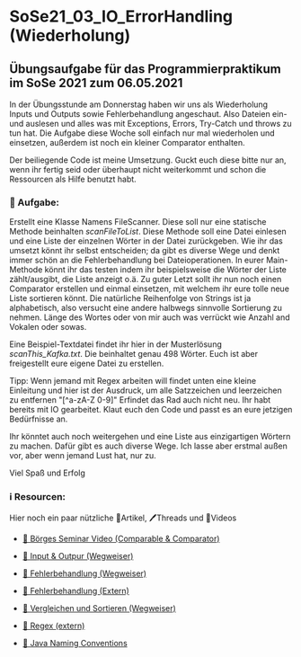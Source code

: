 # SoSe21_03_IO_ErrorHandling (Wiederholung)

## Übungsaufgabe für das Programmierpraktikum im SoSe 2021 zum 06.05.2021

In der Übungsstunde am Donnerstag haben wir uns als Wiederholung Inputs und Outputs sowie Fehlerbehandlung angeschaut. Also Dateien ein- und auslesen und alles was mit Exceptions, Errors, Try-Catch und throws zu tun hat. Die Aufgabe diese Woche soll einfach nur mal wiederholen und einsetzen, außerdem ist noch ein kleiner Comparator enthalten.

Der beiliegende Code ist meine Umsetzung. Guckt euch diese bitte nur an, wenn ihr fertig seid oder überhaupt nicht weiterkommt und schon die Ressourcen als Hilfe benutzt habt.

### 📝 Aufgabe:

Erstellt eine Klasse Namens FileScanner. Diese soll nur eine statische Methode beinhalten *scanFileToList*. Diese Methode soll eine Datei einlesen und eine Liste der einzelnen Wörter in der Datei zurückgeben. Wie ihr das umsetzt könnt ihr selbst entscheiden; da gibt es diverse Wege und denkt immer schön an die Fehlerbehandlung bei Dateioperationen.
In eurer Main-Methode könnt ihr das testen indem ihr beispielsweise die Wörter der Liste zählt/ausgibt, die Liste anzeigt o.ä.
Zu guter Letzt sollt ihr nun noch einen Comparator erstellen und einmal einsetzen, mit welchem ihr eure tolle neue Liste sortieren könnt. Die natürliche Reihenfolge von Strings ist ja alphabetisch, also versucht eine andere halbwegs sinnvolle Sortierung zu nehmen. Länge des Wortes oder von mir auch was verrückt wie Anzahl and Vokalen oder sowas. 

Eine Beispiel-Textdatei findet ihr hier in der Musterlösung *scanThis_Kafka.txt*. Die beinhaltet genau 498 Wörter. Euch ist aber freigestellt eure eigene Datei zu erstellen. 

Tipp: Wenn jemand mit Regex arbeiten will findet unten eine kleine Einleitung und hier ist der Ausdruck, um alle Satzzeichen und leerzeichen zu entfernen "[^a-zA-Z 0-9]"
Erfindet das Rad auch nicht neu. Ihr habt bereits mit IO gearbeitet. Klaut euch den Code und passt es an eure jetzigen Bedürfnisse an.

Ihr könntet auch noch weitergehen und eine Liste aus einzigartigen Wörtern zu machen. Dafür gibt es auch diverse Wege. Ich lasse aber erstmal außen vor, aber wenn jemand Lust hat, nur zu.

Viel Spaß und Erfolg
    
### ℹ️ Resourcen:
Hier noch ein paar nützliche 📃Artikel, 🖊️Threads und 🎥Videos

- [🎥 Börges Seminar Video (Comparable & Comparator)](https://www.ilias.uni-koeln.de/ilias/ilias.php?ref_id=3957251&eid=1fd96088-461a-4bc0-af78-869164662b58&cmd=streamVideo&cmdClass=xoctplayergui&cmdNode=x2:p7:18a:18l&baseClass=ilrepositorygui)

- [📃 Input & Outpur (Wegweiser)](https://dh-cologne.github.io/java-wegweiser/articles/IO.html)
- [📃 Fehlerbehandlung (Wegweiser)](https://dh-cologne.github.io/java-wegweiser/articles/IO.html)
- [📃 Fehlerbehandlung (Extern)](https://java-tutorial.org/exception-handling.html)
- [📃 Vergleichen und Sortieren (Wegweiser)](https://dh-cologne.github.io/java-wegweiser/articles/Vergleichen-Sortieren.html)
- [📃 Regex (extern)](https://openbook.rheinwerk-verlag.de/javainsel9/javainsel_04_007.htm)

- [📃 Java Naming Conventions](https://github.com/DH-Cologne/java-wegweiser/blob/master/articles/Naming-Conventions.md)
